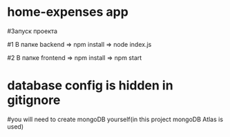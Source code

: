 # home-expenses app


#Запуск проекта

#1 В папке backend => npm install => node index.js

#2 В папке frontend => npm install => npm start

# database config is hidden in gitignore
#you will need to create mongoDB yourself(in this project mongoDB Atlas is used)
